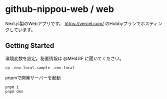 # github-nippou-web / web

Next.js製のWebアプリです。 https://vercel.com/ のHobbyプランでホスティングしています。

## Getting Started

環境変数を設定。秘匿情報は @MH4GF に聞いてください。

```
cp .env.local.sample .env.local
```

pnpmで開発サーバーを起動

```
pnpm i
pnpm dev
```
